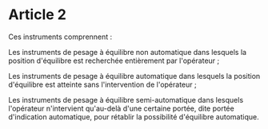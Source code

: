 # Article 2

Ces instruments comprennent :

Les instruments de pesage à équilibre non automatique dans lesquels la position d'équilibre est recherchée entièrement par l'opérateur ;

Les instruments de pesage à équilibre automatique dans lesquels la position d'équilibre est atteinte sans l'intervention de l'opérateur ;

Les instruments de pesage à équilibre semi-automatique dans lesquels l'opérateur n'intervient qu'au-delà d'une certaine portée, dite portée d'indication automatique, pour rétablir la possibilité d'équilibre automatique.
